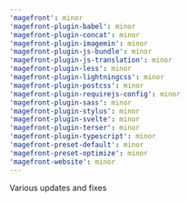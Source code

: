 ```yaml
---
'magefront': minor
'magefront-plugin-babel': minor
'magefront-plugin-concat': minor
'magefront-plugin-imagemin': minor
'magefront-plugin-js-bundle': minor
'magefront-plugin-js-translation': minor
'magefront-plugin-less': minor
'magefront-plugin-lightningcss': minor
'magefront-plugin-postcss': minor
'magefront-plugin-requirejs-config': minor
'magefront-plugin-sass': minor
'magefront-plugin-stylus': minor
'magefront-plugin-svelte': minor
'magefront-plugin-terser': minor
'magefront-plugin-typescript': minor
'magefront-preset-default': minor
'magefront-preset-optimize': minor
'magefront-website': minor
---
```


Various updates and fixes
